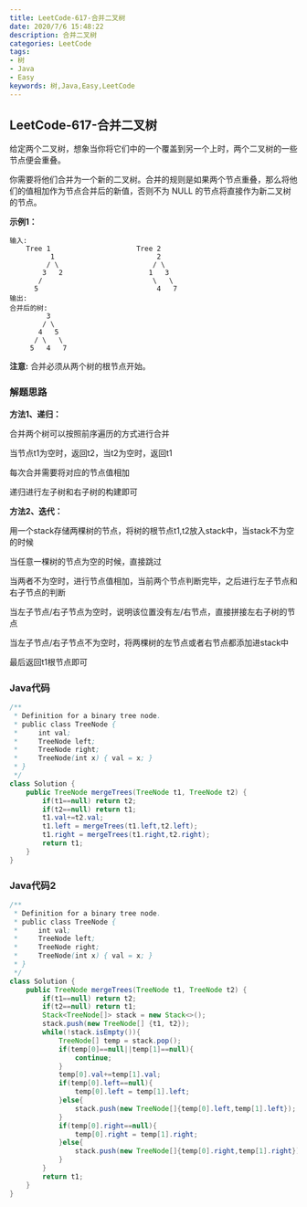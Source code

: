 ```yaml
---
title: LeetCode-617-合并二叉树
date: 2020/7/6 15:48:22
description: 合并二叉树
categories: LeetCode
tags: 
- 树
- Java
- Easy
keywords: 树,Java,Easy,LeetCode
---
```


## LeetCode-617-合并二叉树

给定两个二叉树，想象当你将它们中的一个覆盖到另一个上时，两个二叉树的一些节点便会重叠。

你需要将他们合并为一个新的二叉树。合并的规则是如果两个节点重叠，那么将他们的值相加作为节点合并后的新值，否则不为 NULL 的节点将直接作为新二叉树的节点。

<!--more-->

**示例1：**

```
输入: 
	Tree 1                     Tree 2                  
          1                         2                             
         / \                       / \                            
        3   2                     1   3                        
       /                           \   \                      
      5                             4   7                  
输出: 
合并后的树:
	     3
	    / \
	   4   5
	  / \   \ 
	 5   4   7
```

**注意:** 合并必须从两个树的根节点开始。

### 解题思路

**方法1、递归：**

合并两个树可以按照前序遍历的方式进行合并

当节点t1为空时，返回t2，当t2为空时，返回t1

每次合并需要将对应的节点值相加

递归进行左子树和右子树的构建即可

**方法2、迭代：**

用一个stack存储两棵树的节点，将树的根节点t1,t2放入stack中，当stack不为空的时候

当任意一棵树的节点为空的时候，直接跳过

当两者不为空时，进行节点值相加，当前两个节点判断完毕，之后进行左子节点和右子节点的判断

当左子节点/右子节点为空时，说明该位置没有左/右节点，直接拼接左右子树的节点

当左子节点/右子节点不为空时，将两棵树的左节点或者右节点都添加进stack中

最后返回t1根节点即可

### Java代码

```java
/**
 * Definition for a binary tree node.
 * public class TreeNode {
 *     int val;
 *     TreeNode left;
 *     TreeNode right;
 *     TreeNode(int x) { val = x; }
 * }
 */
class Solution {
    public TreeNode mergeTrees(TreeNode t1, TreeNode t2) {
        if(t1==null) return t2;
        if(t2==null) return t1;
        t1.val+=t2.val;
        t1.left = mergeTrees(t1.left,t2.left);
        t1.right = mergeTrees(t1.right,t2.right);
        return t1;
    }
}
```

### Java代码2

```java
/**
 * Definition for a binary tree node.
 * public class TreeNode {
 *     int val;
 *     TreeNode left;
 *     TreeNode right;
 *     TreeNode(int x) { val = x; }
 * }
 */
class Solution {
    public TreeNode mergeTrees(TreeNode t1, TreeNode t2) {
        if(t1==null) return t2;
        if(t2==null) return t1;
        Stack<TreeNode[]> stack = new Stack<>();
        stack.push(new TreeNode[] {t1, t2});
        while(!stack.isEmpty()){
            TreeNode[] temp = stack.pop();
            if(temp[0]==null||temp[1]==null){
                continue;
            }
            temp[0].val+=temp[1].val;
            if(temp[0].left==null){
                temp[0].left = temp[1].left;
            }else{
                stack.push(new TreeNode[]{temp[0].left,temp[1].left});
            }
            if(temp[0].right==null){
                temp[0].right = temp[1].right;
            }else{
                stack.push(new TreeNode[]{temp[0].right,temp[1].right});
            }
        }
        return t1;
    }
}
```